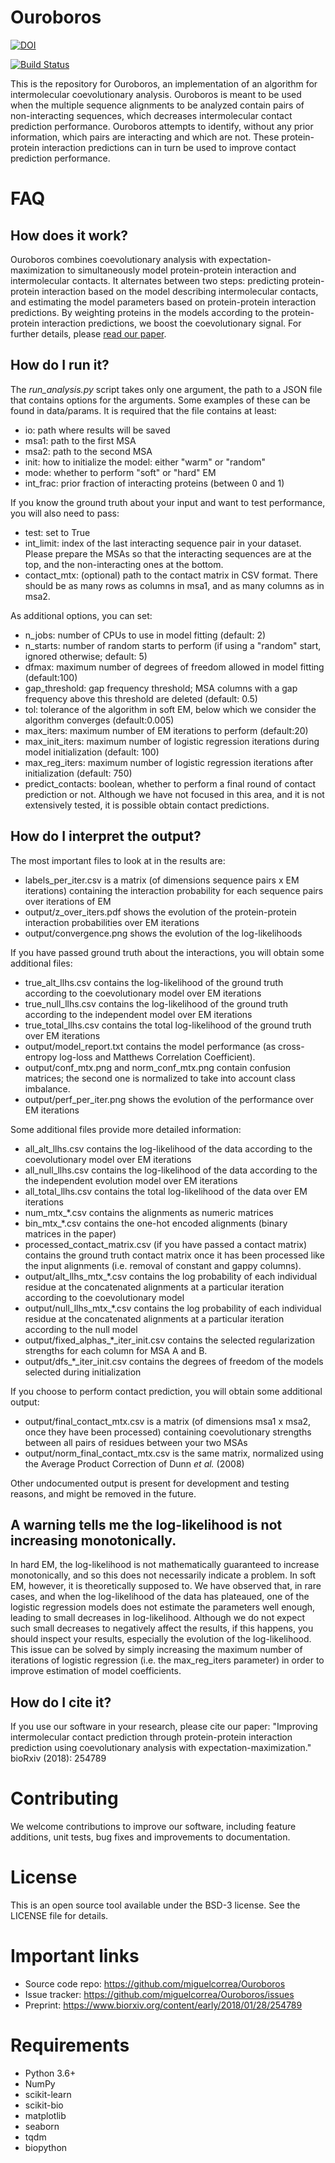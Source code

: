 Ouroboros
==============
[![DOI](https://zenodo.org/badge/119078766.svg)](https://zenodo.org/badge/latestdoi/119078766)

[![Build Status](https://travis-ci.org/miguelcorrea/Ouroboros.svg?branch=master)](https://travis-ci.org/miguelcorrea/Ouroboros)

This is the repository for Ouroboros, an implementation of an algorithm for intermolecular coevolutionary analysis. Ouroboros is meant to be used when the multiple sequence alignments to be analyzed contain pairs of non-interacting sequences, which decreases intermolecular contact prediction performance. Ouroboros attempts to identify, without any prior information, which pairs are interacting and which are not. These protein-protein interaction predictions can in turn be used to improve contact prediction performance.

# FAQ

## How does it work?
Ouroboros combines coevolutionary analysis with expectation-maximization to simultaneously model protein-protein interaction and intermolecular contacts. It alternates between two steps: predicting protein-protein interaction based on the model describing intermolecular contacts, and estimating the model parameters based on protein-protein interaction predictions. By weighting proteins in the models according to the protein-protein interaction predictions, we boost the coevolutionary signal. For further details, please [read our paper](https://www.biorxiv.org/content/early/2018/01/28/254789).

## How do I run it?
The *run_analysis.py* script takes only one argument, the path to a JSON file that contains options for the arguments. Some examples of these can be found in data/params.
It is required that the file contains at least:
* io: path where results will be saved
* msa1: path to the first MSA
* msa2: path to the second MSA
* init: how to initialize the model: either "warm" or "random"
* mode: whether to perform "soft" or "hard" EM
* int_frac: prior fraction of interacting proteins (between 0 and 1)

If you know the ground truth about your input and want to test performance, you will also need to pass:
* test: set to True
* int_limit: index of the last interacting sequence pair in your dataset. Please prepare the MSAs so that the interacting sequences are at the top, and the non-interacting ones at the bottom. 
* contact_mtx: (optional) path to the contact matrix in CSV format. There should be as many rows as columns in msa1, and as many columns as in msa2.

As additional options, you can set:
* n_jobs: number of CPUs to use in model fitting (default: 2)
* n_starts: number of random starts to perform (if using a "random" start, ignored otherwise; default: 5)
* dfmax: maximum number of degrees of freedom allowed in model fitting (default:100)
* gap_threshold: gap frequency threshold; MSA columns with a gap frequency above this threshold are deleted (default: 0.5)
* tol: tolerance of the algorithm in soft EM, below which we consider the algorithm converges (default:0.005)
* max_iters: maximum number of EM iterations to perform (default:20)
* max_init_iters: maximum number of logistic regression iterations during model initialization (default: 100)
* max_reg_iters: maximum number of logistic regression iterations after initialization (default: 750)
* predict_contacts: boolean, whether to perform a final round of contact prediction or not. Although we have not focused in this area, and it is not extensively tested, it is possible obtain contact predictions.

## How do I interpret the output?
The most important files to look at in the results are:
* labels_per_iter.csv is a matrix (of dimensions sequence pairs x EM iterations) containing the interaction probability for each sequence pairs over iterations of EM
* output/z_over_iters.pdf shows the evolution of the protein-protein interaction probabilities over EM iterations
* output/convergence.png shows the evolution of the log-likelihoods

If you have passed ground truth about the interactions, you will obtain some additional files:
* true_alt_llhs.csv contains the log-likelihood of the ground truth according to the coevolutionary model over EM iterations
* true_null_llhs.csv contains the log-likelihood of the ground truth according to the independent model over EM iterations
* true_total_llhs.csv contains the total log-likelihood of the ground truth over EM iterations
* output/model_report.txt contains the model performance (as cross-entropy log-loss and Matthews Correlation Coefficient).
* output/conf_mtx.png and norm_conf_mtx.png contain confusion matrices; the second one is normalized to take into account class imbalance.
* output/perf_per_iter.png shows the evolution of the performance over EM iterations

Some additional files provide more detailed information:
* all_alt_llhs.csv contains the log-likelihood of the data according to the coevolutionary model over EM iterations
* all_null_llhs.csv contains the log-likelihood of the data according to the the independent evolution model over EM iterations
* all_total_llhs.csv contains the total log-likelihood of the data over EM iterations
* num_mtx_*.csv contains the alignments as numeric matrices  
* bin_mtx_*.csv contains the one-hot encoded alignments (binary matrices in the paper)
* processed_contact_matrix.csv (if you have passed a contact matrix) contains the ground truth contact matrix once it has been processed like the input alignments (i.e. removal of constant and gappy columns).  
* output/alt_llhs_mtx_*.csv contains the log probability of each individual residue at the concatenated alignments at a particular iteration according to the coevolutionary model
* output/null_llhs_mtx_*.csv contains the log probability of each individual residue at the concatenated alignments at a particular iteration according to the null model
* output/fixed_alphas_*_iter_init.csv contains the selected regularization strengths for each column for MSA A and B.
* output/dfs_*_iter_init.csv contains the degrees of freedom of the models selected during initialization

If you choose to perform contact prediction, you will obtain some additional output:
* output/final_contact_mtx.csv is a matrix (of dimensions msa1 x msa2, once they have been processed) containing coevolutionary strengths between all pairs of residues between your two MSAs
* output/norm_final_contact_mtx.csv is the same matrix, normalized using the Average Product Correction of Dunn *et al.* (2008)

Other undocumented output is present for development and testing reasons, and might be removed in the future.

## A warning tells me the log-likelihood is not increasing monotonically.
In hard EM, the log-likelihood is not mathematically guaranteed to increase monotonically, and so this does not necessarily indicate a problem. In soft EM, however, it is theoretically supposed to. We have observed that, in rare cases, and when the log-likelihood of the data has plateaued, one of the logistic regression models does not estimate the parameters well enough, leading to small decreases in log-likelihood. Although we do not expect such small decreases to negatively affect the results, if this happens, you should inspect your results, especially the evolution of the log-likelihood. This issue can be solved by simply increasing the maximum number of iterations of logistic regression (i.e. the max_reg_iters parameter) in order to improve estimation of model coefficients.

## How do I cite it?
If you use our software in your research, please cite our paper:
"Improving intermolecular contact prediction through protein-protein interaction prediction using coevolutionary analysis with expectation-maximization." bioRxiv (2018): 254789

# Contributing
We welcome contributions to improve our software, including feature additions, unit tests, bug fixes and improvements to documentation. 

# License
This is an open source tool available under the BSD-3 license. See the LICENSE file for details.

# Important links
* Source code repo: https://github.com/miguelcorrea/Ouroboros
* Issue tracker: https://github.com/miguelcorrea/Ouroboros/issues
* Preprint: https://www.biorxiv.org/content/early/2018/01/28/254789

# Requirements
* Python 3.6+
* NumPy
* scikit-learn
* scikit-bio
* matplotlib
* seaborn
* tqdm
* biopython
